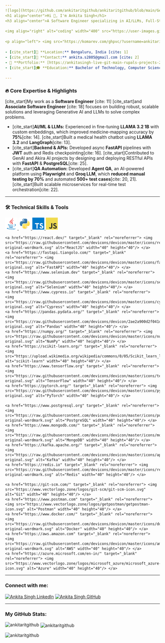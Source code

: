 ```yaml
---
![logo](https://github.com/ankitaritgithub/ankitaritgithub/blob/main/Gemini_Generated_Image_68r43a68r43a68r4.png)
<h1 align="center">Hi 👋, I'm Ankita Singh</h1>
<h3 align="center">A Software Engineer specializing in AI/LLMs, Full-Stack Development, and QA Automation from India</h3>

<img align="right" alt="coding" width="400" src="https://user-images.githubusercontent.com/55389276/140866485-8fb1c876-9a8f-4d6a-98dc-08c4981eaf70.gif">

<p align="left"> <img src="https://komarev.com/ghpvc/?username=ankitaritgithub&label=Profile%20views&color=0e75b6&style=flat" alt="ankita-singh" /> </p>

- [cite_start]📍 **Location:** Bengaluru, India [cite: 1]
- [cite_start]📧 **Contact:** ankita.s2805@gmail.com [cite: 2]
- 🔗 **Portfolio:** [https://ankitasingh-live-git-main-rupals-projects-2b0340cc.vercel.app](https://ankitasingh-live-git-main-rupals-projects-2b0340cc.vercel.app)
- [cite_start]🎓 **Education:** Bachelor of Technology, Computer Science Engineering (Lovely Professional University, Aug 2020-Jun 2024) [cite: 33, 34, 39]

---
```


### 🔥 Core Expertise & Highlights

[cite_start]My work as a **Software Engineer** [cite: 11] [cite_start]and **Associate Software Engineer** [cite: 18] focuses on building robust, scalable solutions and leveraging Generative AI and LLMs to solve complex problems.

- [cite_start]**AI/ML & LLMs:** Experienced in fine-tuning **LLAMA 3.2 1B** with custom embeddings, which improved medicine-mapping accuracy by **75%**[cite: 14]. [cite_start]Built a medical health chatbot using **LLAMA 3.2** and **LangGraph**[cite: 13].
- [cite_start]**Backend & APIs:** Developed async **FastAPI** pipelines with **JWT** auth and Redis checkpointing[cite: 16]. [cite_start]Contributed to GenAI and Akira AI projects by designing and deploying RESTful APIs with **FastAPI** & **PostgreSQL**[cite: 25].
- [cite_start]**QA Automation:** Developed **Agent QA**, an AI-powered platform using **Playwright** and **Groq LLM**, which **reduced manual testing by 70%** and automated **500+ test cases**[cite: 20, 21]. [cite_start]Built scalable microservices for real-time test orchestration[cite: 22].

---

<h3 align="left">🛠️ Technical Skills & Tools</h3>
<p align="left">
    <a href="https://www.java.com" target="_blank" rel="noreferrer"> <img src="https://raw.githubusercontent.com/devicons/devicon/master/icons/java/java-original.svg" alt="Java" width="40" height="40"/> </a>
    <a href="https://www.python.org" target="_blank" rel="noreferrer"> <img src="https://raw.githubusercontent.com/devicons/devicon/master/icons/python/python-original.svg" alt="Python" width="40" height="40"/> </a>
    <a href="https://www.typescriptlang.org/" target="_blank" rel="noreferrer"> <img src="https://raw.githubusercontent.com/devicons/devicon/master/icons/typescript/typescript-original.svg" alt="TypeScript" width="40" height="40"/> </a>
    <a href="https://developer.mozilla.org/en-US/docs/Web/JavaScript" target="_blank" rel="noreferrer"> <img src="https://raw.githubusercontent.com/devicons/devicon/master/icons/javascript/javascript-original.svg" alt="JavaScript" width="40" height="40"/> </a>
    
    <a href="https://react.dev/" target="_blank" rel="noreferrer"> <img src="https://raw.githubusercontent.com/devicons/devicon/master/icons/react/react-original-wordmark.svg" alt="ReactJS" width="40" height="40"/> </a>
    <a href="https://fastapi.tiangolo.com/" target="_blank" rel="noreferrer"> <img src="https://raw.githubusercontent.com/devicons/devicon/master/icons/fastapi/fastapi-original.svg" alt="FastAPI" width="40" height="40"/> </a>
    <a href="https://www.selenium.dev" target="_blank" rel="noreferrer"> <img src="https://raw.githubusercontent.com/devicons/devicon/master/icons/selenium/selenium-original.svg" alt="Selenium" width="40" height="40"/> </a>
    <a href="https://www.cypress.io" target="_blank" rel="noreferrer"> <img src="https://raw.githubusercontent.com/devicons/devicon/master/icons/cypressio/cypressio-original.svg" alt="Cypress" width="40" height="40"/> </a>
    <a href="https://pandas.pydata.org/" target="_blank" rel="noreferrer"> <img src="https://raw.githubusercontent.com/devicons/devicon/2ae2a900d2f041da66e950e4d48052658d850630/icons/pandas/pandas-original.svg" alt="Pandas" width="40" height="40"/> </a>
    <a href="https://numpy.org/" target="_blank" rel="noreferrer"> <img src="https://raw.githubusercontent.com/devicons/devicon/master/icons/numpy/numpy-original.svg" alt="NumPy" width="40" height="40"/> </a>
    <a href="https://scikit-learn.org/" target="_blank" rel="noreferrer"> <img src="https://upload.wikimedia.org/wikipedia/commons/0/05/Scikit_learn_logo_small.svg" alt="scikit-learn" width="40" height="40"/> </a>
    <a href="https://www.tensorflow.org" target="_blank" rel="noreferrer"> <img src="https://raw.githubusercontent.com/devicons/devicon/master/icons/tensorflow/tensorflow-original.svg" alt="TensorFlow" width="40" height="40"/> </a>
    <a href="https://pytorch.org/" target="_blank" rel="noreferrer"> <img src="https://raw.githubusercontent.com/devicons/devicon/master/icons/pytorch/pytorch-original.svg" alt="PyTorch" width="40" height="40"/> </a>

    <a href="https://www.postgresql.org" target="_blank" rel="noreferrer"> <img src="https://raw.githubusercontent.com/devicons/devicon/master/icons/postgresql/postgresql-original-wordmark.svg" alt="PostgreSQL" width="40" height="40"/> </a>
    <a href="https://www.mongodb.com/" target="_blank" rel="noreferrer"> <img src="https://raw.githubusercontent.com/devicons/devicon/master/icons/mongodb/mongodb-original-wordmark.svg" alt="MongoDB" width="40" height="40"/> </a>
    <a href="https://kafka.apache.org/" target="_blank" rel="noreferrer"> <img src="https://raw.githubusercontent.com/devicons/devicon/master/icons/apachekafka/apachekafka-original.svg" alt="Kafka" width="40" height="40"/> </a>
    <a href="https://redis.io" target="_blank" rel="noreferrer"> <img src="https://raw.githubusercontent.com/devicons/devicon/master/icons/redis/redis-original-wordmark.svg" alt="Redis" width="40" height="40"/> </a>

    <a href="https://git-scm.com/" target="_blank" rel="noreferrer"> <img src="https://www.vectorlogo.zone/logos/git-scm/git-scm-icon.svg" alt="Git" width="40" height="40"/> </a>
    <a href="https://www.postman.com" target="_blank" rel="noreferrer"> <img src="https://www.vectorlogo.zone/logos/getpostman/getpostman-icon.svg" alt="Postman" width="40" height="40"/> </a>
    <a href="https://www.docker.com/" target="_blank" rel="noreferrer"> <img src="https://raw.githubusercontent.com/devicons/devicon/master/icons/docker/docker-original-wordmark.svg" alt="Docker" width="40" height="40"/> </a>
    <a href="https://aws.amazon.com" target="_blank" rel="noreferrer"> <img src="https://raw.githubusercontent.com/devicons/devicon/master/icons/amazonwebservices/amazonwebservices-original-wordmark.svg" alt="AWS" width="40" height="40"/> </a>
    <a href="https://azure.microsoft.com/en-in/" target="_blank" rel="noreferrer"> <img src="https://www.vectorlogo.zone/logos/microsoft_azure/microsoft_azure-icon.svg" alt="Azure" width="40" height="40"/> </a>
</p>

---

<h3 align="left">Connect with me:</h3>
<p align="left">
<a href="https://www.linkedin.com/in/ankita-singh00/" target="_blank"><img align="center" src="https://raw.githubusercontent.com/rahuldkjain/github-profile-readme-generator/master/src/images/icons/Social/linked-in-alt.svg" alt="Ankita Singh LinkedIn" height="30" width="40" /></a>
<a href="https://github.com/ankitaritgithub" target="_blank"><img align="center" src="https://raw.githubusercontent.com/rahuldkjain/github-profile-readme-generator/master/src/images/icons/Social/github.svg" alt="Ankita Singh GitHub" height="30" width="40" /></a>
</p>

---

<h3 align="left">My GitHub Stats:</h3>
<p><img align="left" src="https://github-readme-stats.vercel.app/api/top-langs?username=ankitaritgithub&show_icons=true&locale=en&layout=compact" alt="ankitaritgithub" /></p>

<p>&nbsp;<img align="center" src="https://github-readme-stats.vercel.app/api?username=ankitaritgithub&show_icons=true&locale=en" alt="ankitaritgithub" /></p>

<p><img align="center" src="https://github-readme-streak-stats.herokuapp.com/?user=ankitaritgithub&" alt="ankitaritgithub" /></p>

